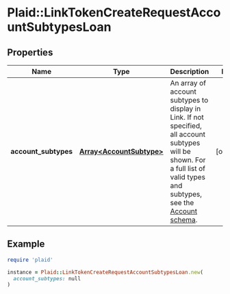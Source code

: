 # Plaid::LinkTokenCreateRequestAccountSubtypesLoan

## Properties

| Name | Type | Description | Notes |
| ---- | ---- | ----------- | ----- |
| **account_subtypes** | [**Array&lt;AccountSubtype&gt;**](AccountSubtype.md) | An array of account subtypes to display in Link. If not specified, all account subtypes will be shown. For a full list of valid types and subtypes, see the [Account schema](/docs/api/accounts#accounts-schema).  | [optional] |

## Example

```ruby
require 'plaid'

instance = Plaid::LinkTokenCreateRequestAccountSubtypesLoan.new(
  account_subtypes: null
)
```

